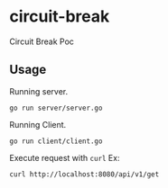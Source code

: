 # circuit-break

Circuit Break Poc

## Usage

Running server.

```
go run server/server.go
```

Running Client.

```
go run client/client.go
```

Execute request with `curl`
Ex:

```
curl http://localhost:8080/api/v1/get
```
